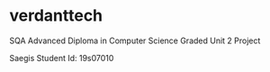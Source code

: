 # verdanttech
SQA Advanced Diploma in Computer Science Graded Unit 2 Project

Saegis Student Id: 19s07010
